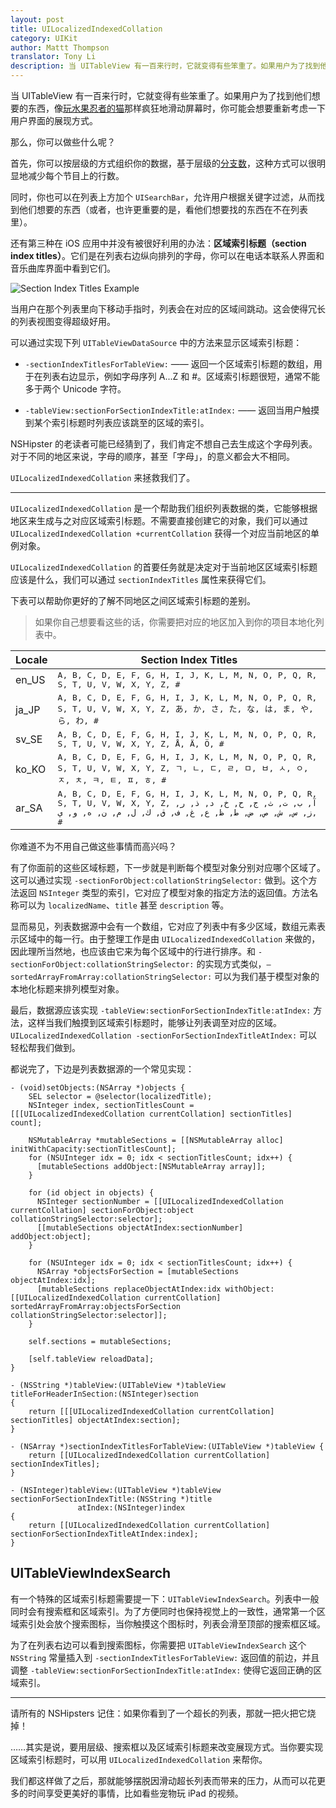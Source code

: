 ```yaml
---
layout: post
title: UILocalizedIndexedCollation
category: UIKit
author: Mattt Thompson
translator: Tony Li
description: 当 UITableView 有一百来行时，它就变得有些笨重了。如果用户为了找到他们想要的东西，像玩水果忍者的猫那样疯狂地滑动屏幕时，你可能会想要重新考虑一下用户界面的展现方式。
---
```


当 UITableView 有一百来行时，它就变得有些笨重了。如果用户为了找到他们想要的东西，像[玩水果忍者的猫](http://www.youtube.com/watch?v=CdEBgZ5Y46U)那样疯狂地滑动屏幕时，你可能会想要重新考虑一下用户界面的展现方式。

那么，你可以做些什么呢？

首先，你可以按层级的方式组织你的数据，基于层级的[分支数](http://en.wikipedia.org/wiki/Branching_factor)，这种方式可以很明显地减少每个节目上的行数。

同时，你也可以在列表上方加个 `UISearchBar`，允许用户根据关键字过滤，从而找到他们想要的东西（或者，也许更重要的是，看他们想要找的东西在不在列表里）。

还有第三种在 iOS 应用中并没有被很好利用的办法：**区域索引标题（section index titles）**。它们是在列表右边纵向排列的字母，你可以在电话本联系人界面和音乐曲库界面中看到它们。

![Section Index Titles Example](http://nshipster.s3.amazonaws.com/uilocalizedindexedcollation-example.png)

当用户在那个列表里向下移动手指时，列表会在对应的区域间跳动。这会使得冗长的列表视图变得超级好用。

可以通过实现下列 `UITableViewDataSource` 中的方法来显示区域索引标题：

- `-sectionIndexTitlesForTableView:` —— 返回一个区域索引标题的数组，用于在列表右边显示，例如字母序列 A...Z 和 #。区域索引标题很短，通常不能多于两个 Unicode 字符。

- `-tableView:sectionForSectionIndexTitle:atIndex:` —— 返回当用户触摸到某个索引标题时列表应该跳至的区域的索引。

NSHipster 的老读者可能已经猜到了，我们肯定不想自己去生成这个字母列表。对于不同的地区来说，字母的顺序，甚至「字母」，的意义都会大不相同。

`UILocalizedIndexedCollation` 来拯救我们了。

---

`UILocalizedIndexedCollation` 是一个帮助我们组织列表数据的类，它能够根据地区来生成与之对应区域索引标题。不需要直接创建它的对象，我们可以通过 `UILocalizedIndexedCollation +currentCollation` 获得一个对应当前地区的单例对象。

`UILocalizedIndexedCollation` 的首要任务就是决定对于当前地区区域索引标题应该是什么，我们可以通过 `sectionIndexTitles` 属性来获得它们。

下表可以帮助你更好的了解不同地区之间区域索引标题的差别。

> 如果你自己想要看这些的话，你需要把对应的地区加入到你的项目本地化列表中。

<table>
  <thead>
    <tr>
      <th>Locale</th>
      <th>Section Index Titles</th>
    </tr>
  </thead>
  <tbody>
    <tr>
      <td>en_US</td>
      <td><tt>A, B, C, D, E, F, G, H, I, J, K, L, M, N, O, P, Q, R, S, T, U, V, W, X, Y, Z, #</tt></td>
    </tr>
    <tr>
      <td>ja_JP</td>
      <td><tt>A, B, C, D, E, F, G, H, I, J, K, L, M, N, O, P, Q, R, S, T, U, V, W, X, Y, Z, あ, か, さ, た, な, は, ま, や, ら, わ, #</tt></td>
    </tr>
    <tr>
      <td>sv_SE</td>
      <td><tt>A, B, C, D, E, F, G, H, I, J, K, L, M, N, O, P, Q, R, S, T, U, V, W, X, Y, Z, Å, Ä, Ö, #</tt></td>
    </tr>
    <tr>
      <td>ko_KO</td>
      <td><tt>A, B, C, D, E, F, G, H, I, J, K, L, M, N, O, P, Q, R, S, T, U, V, W, X, Y, Z, ㄱ, ㄴ, ㄷ, ㄹ, ㅁ, ㅂ, ㅅ, ㅇ, ㅈ, ㅊ, ㅋ, ㅌ, ㅍ, ㅎ, #</tt></td>
    </tr>
    <tr>
      <td>ar_SA</td>
      <td><tt>A, B, C, D, E, F, G, H, I, J, K, L, M, N, O, P, Q, R, S, T, U, V, W, X, Y, Z, آ, ب, ت, ث, ج, ح, خ, د, ذ, ر, ز, س, ش, ص, ض, ط, ظ, ع, غ, ف, ق, ك, ل, م, ن, ه, و, ي, #</tt></td>
    </tr>
  </tbody>
</table>

你难道不为不用自己做这些事情而高兴吗？

有了你面前的这些区域标题，下一步就是判断每个模型对象分别对应哪个区域了。这可以通过实现 `-sectionForObject:collationStringSelector:` 做到。这个方法返回 `NSInteger` 类型的索引，它对应了模型对象的指定方法的返回值。方法名称可以为 `localizedName`、`title` 甚至 `description` 等。

显而易见，列表数据源中会有一个数组，它对应了列表中有多少区域，数组元素表示区域中的每一行。由于整理工作是由 `UILocalizedIndexedCollation` 来做的，因此理所当然地，也应该由它来为每个区域中的行进行排序。和 `-sectionForObject:collationStringSelector:` 的实现方式类似，`– sortedArrayFromArray:collationStringSelector:` 可以为我们基于模型对象的本地化标题来排列模型对象。

最后，数据源应该实现 `-tableView:sectionForSectionIndexTitle:atIndex:` 方法，这样当我们触摸到区域索引标题时，能够让列表调至对应的区域。`UILocalizedIndexedCollation -sectionForSectionIndexTitleAtIndex:` 可以轻松帮我们做到。

都说完了，下边是列表数据源的一个常见实现：

~~~{objective-c}
- (void)setObjects:(NSArray *)objects {
    SEL selector = @selector(localizedTitle);
    NSInteger index, sectionTitlesCount = [[[UILocalizedIndexedCollation currentCollation] sectionTitles] count];

    NSMutableArray *mutableSections = [[NSMutableArray alloc] initWithCapacity:sectionTitlesCount];
    for (NSUInteger idx = 0; idx < sectionTitlesCount; idx++) {
      [mutableSections addObject:[NSMutableArray array]];
    }

    for (id object in objects) {
      NSInteger sectionNumber = [[UILocalizedIndexedCollation currentCollation] sectionForObject:object collationStringSelector:selector];
      [[mutableSections objectAtIndex:sectionNumber] addObject:object];
    }

    for (NSUInteger idx = 0; idx < sectionTitlesCount; idx++) {
      NSArray *objectsForSection = [mutableSections objectAtIndex:idx];
      [mutableSections replaceObjectAtIndex:idx withObject:[[UILocalizedIndexedCollation currentCollation] sortedArrayFromArray:objectsForSection collationStringSelector:selector]];
    }

    self.sections = mutableSections;

    [self.tableView reloadData];
}

- (NSString *)tableView:(UITableView *)tableView
titleForHeaderInSection:(NSInteger)section
{
    return [[[UILocalizedIndexedCollation currentCollation] sectionTitles] objectAtIndex:section];
}

- (NSArray *)sectionIndexTitlesForTableView:(UITableView *)tableView {
    return [[UILocalizedIndexedCollation currentCollation] sectionIndexTitles];
}

- (NSInteger)tableView:(UITableView *)tableView
sectionForSectionIndexTitle:(NSString *)title
               atIndex:(NSInteger)index
{
    return [[UILocalizedIndexedCollation currentCollation] sectionForSectionIndexTitleAtIndex:index];
}
~~~

## UITableViewIndexSearch

有一个特殊的区域索引标题需要提一下：`UITableViewIndexSearch`。列表中一般同时会有搜索框和区域索引。为了方便同时也保持视觉上的一致性，通常第一个区域索引处会放个搜索图标，当你触摸这个图标时，列表会滑至顶部的搜索框区域。

为了在列表右边可以看到搜索图标，你需要把 `UITableViewIndexSearch` 这个 `NSString` 常量插入到 `-sectionIndexTitlesForTableView:` 返回值的前边，并且调整 `-tableView:sectionForSectionIndexTitle:atIndex:` 使得它返回正确的区域索引。

---

请所有的 NSHipsters 记住：如果你看到了一个超长的列表，那就一把火把它烧掉！

……其实是说，要用层级、搜索框以及区域索引标题来改变展现方式。当你要实现区域索引标题时，可以用 `UILocalizedIndexedCollation` 来帮你。

我们都这样做了之后，那就能够摆脱因滑动超长列表而带来的压力，从而可以花更多的时间享受更美好的事情，比如看些宠物玩 iPad 的视频。

